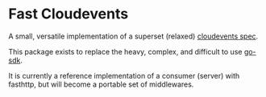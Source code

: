 # Fast Cloudevents

A small, versatile implementation of a superset (relaxed) [cloudevents spec](https://github.com/cloudevents/spec).

This package exists to replace the heavy, complex, and difficult to use [go-sdk](https://github.com/cloudevents/sdk-go).

It is currently a reference implementation of a consumer (server) with fasthttp, but will become a portable set of middlewares.
